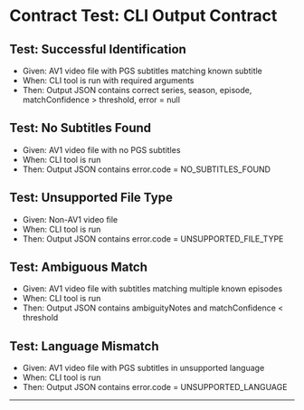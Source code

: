 # Contract Test: CLI Output Contract


## Test: Successful Identification


- Given: AV1 video file with PGS subtitles matching known subtitle
- When: CLI tool is run with required arguments
- Then: Output JSON contains correct series, season, episode, matchConfidence > threshold, error = null

## Test: No Subtitles Found


- Given: AV1 video file with no PGS subtitles
- When: CLI tool is run
- Then: Output JSON contains error.code = NO_SUBTITLES_FOUND

## Test: Unsupported File Type


- Given: Non-AV1 video file
- When: CLI tool is run
- Then: Output JSON contains error.code = UNSUPPORTED_FILE_TYPE

## Test: Ambiguous Match


- Given: AV1 video file with subtitles matching multiple known episodes
- When: CLI tool is run
- Then: Output JSON contains ambiguityNotes and matchConfidence < threshold

## Test: Language Mismatch


- Given: AV1 video file with PGS subtitles in unsupported language
- When: CLI tool is run
- Then: Output JSON contains error.code = UNSUPPORTED_LANGUAGE

---
